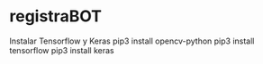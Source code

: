 # registraBOT

Instalar Tensorflow y Keras
pip3 install opencv-python
pip3 install tensorflow
pip3 install keras
